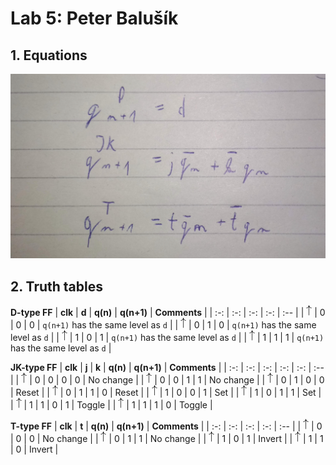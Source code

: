 # Lab 5: Peter Balušík
## 1. Equations
![eqn](img1.jpg)
## 2. Truth tables
 **D-type FF**
   | **clk** | **d** | **q(n)** | **q(n+1)** | **Comments** |
   | :-: | :-: | :-: | :-: | :-- |
   | ![rising](arrow.png) | 0 | 0 | 0 | `q(n+1)` has the same level as `d` |
   | ![rising](arrow.png) | 0 | 1 | 0 | `q(n+1)` has the same level as `d` |
   | ![rising](arrow.png) | 1 | 0 | 1 | `q(n+1)` has the same level as `d` |
   | ![rising](arrow.png) | 1 | 1 | 1 | `q(n+1)` has the same level as `d` |

   **JK-type FF**
   | **clk** | **j** | **k** | **q(n)** | **q(n+1)** | **Comments** |
   | :-: | :-: | :-: | :-: | :-: | :-- |
   | ![rising](arrow.png) | 0 | 0 | 0 | 0 | No change |
   | ![rising](arrow.png) | 0 | 0 | 1 | 1 | No change |
   | ![rising](arrow.png) | 0 | 1 | 0 | 0 | Reset |
   | ![rising](arrow.png) | 0 | 1 | 1 | 0 | Reset |
   | ![rising](arrow.png) | 1 | 0 | 0 | 1 | Set |
   | ![rising](arrow.png) | 1 | 0 | 1 | 1 | Set |
   | ![rising](arrow.png) | 1 | 1 | 0 | 1 | Toggle |
   | ![rising](arrow.png) | 1 | 1 | 1 | 0 | Toggle |

   **T-type FF**
   | **clk** | **t** | **q(n)** | **q(n+1)** | **Comments** |
   | :-: | :-: | :-: | :-: | :-- |
   | ![rising](arrow.png) | 0 | 0 | 0 | No change |
   | ![rising](arrow.png) | 0 | 1 | 1 | No change |
   | ![rising](arrow.png) | 1 | 0 | 1 | Invert |
   | ![rising](arrow.png) | 1 | 1 | 0 | Invert |
